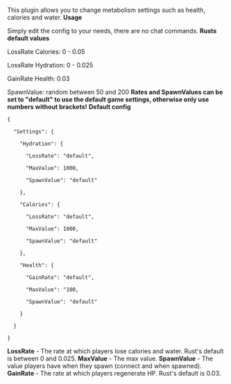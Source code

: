 This plugin allows you to change metabolism settings such as health, calories and water.
**Usage**

Simply edit the config to your needs, there are no chat commands.
**Rusts default values**

LossRate Calories: 0 - 0.05

LossRate Hydration: 0 - 0.025

GainRate Health: 0.03

SpawnValue: random between 50 and 200
**Rates and SpawnValues can be set to "default" to use the default game settings, otherwise only use numbers without brackets!**
**Default config**

````
{

  "Settings": {

    "Hydration": {

      "LossRate": "default",

      "MaxValue": 1000,

      "SpawnValue": "default"

    },

    "Calories": {

      "LossRate": "default",

      "MaxValue": 1000,

      "SpawnValue": "default"

    },

    "Health": {

      "GainRate": "default",

      "MaxValue": "100,

      "SpawnValue": "default"

    }

  }

}
````


**LossRate** - The rate at which players lose calories and water. Rust's default is between 0 and 0.025.
**MaxValue** - The max value.
**SpawnValue** - The value players have when they spawn (connect and when spawned).
**GainRate** - The rate at which players regenerate HP. Rust's default is 0.03.